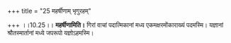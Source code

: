 +++
title = "25 महर्षीणाम् भृगुरहम्"

+++
।।10.25।। **महर्षीणामिति।** गिरां वाचां पदात्मिकानां मध्य
एकमक्षरमोंकाराख्यं पदमस्मि। यज्ञानां श्रौतस्मार्तानां मध्ये जपरूपो
यज्ञोऽहमस्मि।

